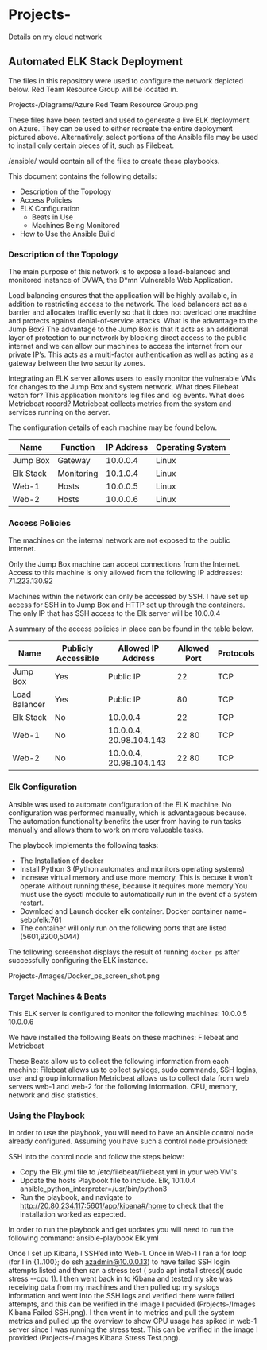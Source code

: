 # Projects-
Details on my cloud network

## Automated ELK Stack Deployment

The files in this repository were used to configure the network depicted below.
Red Team Resource Group will be located in. 

Projects-/Diagrams/Azure Red Team Resource Group.png



These files have been tested and used to generate a live ELK deployment on Azure. They can be used to either recreate the entire deployment pictured above. Alternatively, select portions of the Ansible file may be used to install only certain pieces of it, such as Filebeat.

  /ansible/ would contain all of the files to create these playbooks.

This document contains the following details:
- Description of the Topology
- Access Policies
- ELK Configuration
  - Beats in Use
  - Machines Being Monitored
- How to Use the Ansible Build


### Description of the Topology

The main purpose of this network is to expose a load-balanced and monitored instance of DVWA, the D*mn Vulnerable Web Application.

Load balancing ensures that the application will be highly available, in addition to restricting access to the network.
The load balancers act as a barrier and allocates traffic evenly so that it does not overload one machine and protects against denial-of-service attacks. What is the advantage to the Jump Box? The advantage to the Jump Box is that it acts as an additional layer of protection to our network by blocking direct access to the public internet and we can allow our machines to access the internet from our private IP’s. This acts as a multi-factor authentication as well as acting as a gateway between the two security zones.   


Integrating an ELK server allows users to easily monitor the vulnerable VMs for changes to the Jump Box and system network.
What does Filebeat watch for? This application monitors log files and log events.
What does Metricbeat record? Metricbeat collects metrics from the system and services running on the server.  

The configuration details of each machine may be found below.

| Name      | Function   | IP Address | Operating System |
|-----------|------------|------------|------------------|
| Jump Box  | Gateway    | 10.0.0.4   | Linux            |   
| Elk Stack | Monitoring | 10.1.0.4   | Linux            |   
| Web-1     | Hosts      | 10.0.0.5   | Linux            |   
| Web-2     | Hosts      | 10.0.0.6   | Linux            |   


### Access Policies

The machines on the internal network are not exposed to the public Internet. 

Only the Jump Box machine can accept connections from the Internet. Access to this machine is only allowed from the following IP addresses:
71.223.130.92

Machines within the network can only be accessed by SSH. I have set up access for SSH in to Jump Box and HTTP set up through the containers.
The only IP that has SSH access to the Elk server will be 10.0.0.4
 
A summary of the access policies in place can be found in the table below.

| Name          | Publicly  Accessible | Allowed IP Address      | Allowed  Port | Protocols |
|---------------|----------------------|-------------------------|---------------|-----------|
| Jump Box      | Yes                  | Public IP               | 22            | TCP       |
| Load Balancer | Yes                  | Public IP               | 80            | TCP       |
| Elk Stack     | No                   | 10.0.0.4                | 22            | TCP       |
| Web-1         | No                   | 10.0.0.4, 20.98.104.143 | 22 80         | TCP       |
| Web-2         | No                   | 10.0.0.4, 20.98.104.143 | 22 80         | TCP       |


### Elk Configuration

Ansible was used to automate configuration of the ELK machine. No configuration was performed manually, which is advantageous because.
The automation functionality benefits the user from having to run tasks manually and allows them to work on more valueable tasks. 

The playbook implements the following tasks:
* The Installation of docker
* Install Python 3 (Python automates and monitors operating systems)
* Increase virtual memory and use more memory, This is becuse it won't operate without running these, because it requires more memory.You must use the sysctl module to automatically run in the event of a system restart.   
* Download and Launch docker elk container. Docker container name= sebp/elk:761
* The container will only run on the following ports that are listed (5601,9200,5044)


The following screenshot displays the result of running `docker ps` after successfully configuring the ELK instance.

Projects-/Images/Docker_ps_screen_shot.png

### Target Machines & Beats
This ELK server is configured to monitor the following machines:
10.0.0.5
10.0.0.6

We have installed the following Beats on these machines:
Filebeat and Metricbeat

These Beats allow us to collect the following information from each machine:
Filebeat allows us to collect syslogs, sudo commands, SSH logins, user and group information
Metricbeat allows us to collect data from web servers web-1 and web-2 for the following information. CPU, memory, network and disc statistics.  

### Using the Playbook
In order to use the playbook, you will need to have an Ansible control node already configured. Assuming you have such a control node provisioned: 

SSH into the control node and follow the steps below:
- Copy the Elk.yml file to /etc/filebeat/filebeat.yml in your web VM's.
- Update the hosts Playbook file to include. Elk, 10.1.0.4 ansible_python_interpreter=/usr/bin/python3 
- Run the playbook, and navigate to http://20.80.234.117:5601/app/kibana#/home to check that the installation worked as expected.

In order to run the playbook and get updates you will need to run the following command:
ansible-playbook Elk.yml

Once I set up Kibana, I SSH’ed into Web-1. Once in Web-1 I ran a for loop (for I in {1..100}; do ssh azadmin@10.0.0.13) to have failed SSH login attempts listed and then ran a stress test ( sudo apt install stress)( sudo stress --cpu 1). I then went back in to Kibana and tested my site was receiving data from my machines and then pulled up my syslogs information and went into the SSH logs and verified there were failed attempts, and this can be verified in the image I provided (Projects-/Images Kibana Failed SSH.png). I then went in to metrics and pull the system metrics and pulled up the overview to show CPU usage has spiked in web-1 server since I was running the stress test. This can be verified in the image I provided (Projects-/Images Kibana Stress Test.png). 


